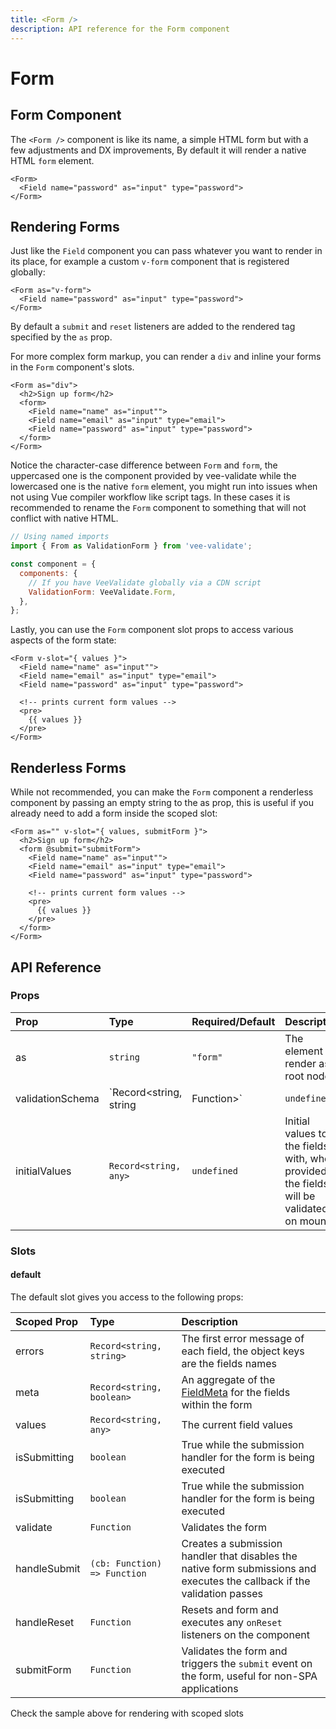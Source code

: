 ```yaml
---
title: <Form />
description: API reference for the Form component
---
```


# Form

## Form Component

The `<Form />` component is like its name, a simple HTML form but with a few adjustments and DX improvements, By default it will render a native HTML `form` element.

```vue
<Form>
  <Field name="password" as="input" type="password">
</Form>
```

## Rendering Forms

Just like the `Field` component you can pass whatever you want to render in its place, for example a custom `v-form` component that is registered globally:

```vue
<Form as="v-form">
  <Field name="password" as="input" type="password">
</Form>
```

By default a `submit` and `reset` listeners are added to the rendered tag specified by the `as` prop.

For more complex form markup, you can render a `div` and inline your forms in the `Form` component's slots.

```vue
<Form as="div">
  <h2>Sign up form</h2>
  <form>
    <Field name="name" as="input"">
    <Field name="email" as="input" type="email">
    <Field name="password" as="input" type="password">
  </form>
</Form>
```

<doc-tip type="error">

Notice the character-case difference between `Form` and `form`, the uppercased one is the component provided by vee-validate while the lowercased one is the native `form` element, you might run into issues when not using Vue compiler workflow like script tags. In these cases it is recommended to rename the `Form` component to something that will not conflict with native HTML.

```js
// Using named imports
import { From as ValidationForm } from 'vee-validate';

const component = {
  components: {
    // If you have VeeValidate globally via a CDN script
    ValidationForm: VeeValidate.Form,
  },
};
```

</doc-tip>

Lastly, you can use the `Form` component slot props to access various aspects of the form state:

```vue
<Form v-slot="{ values }">
  <Field name="name" as="input"">
  <Field name="email" as="input" type="email">
  <Field name="password" as="input" type="password">

  <!-- prints current form values -->
  <pre>
    {{ values }}
  </pre>
</Form>
```

## Renderless Forms

While not recommended, you can make the `Form` component a renderless component by passing an empty string to the as prop, this is useful if you already need to add a form inside the scoped slot:

```vue
<Form as="" v-slot="{ values, submitForm }">
  <h2>Sign up form</h2>
  <form @submit="submitForm">
    <Field name="name" as="input"">
    <Field name="email" as="input" type="email">
    <Field name="password" as="input" type="password">

    <!-- prints current form values -->
    <pre>
      {{ values }}
    </pre>
  </form>
</Form>
```

## API Reference

### Props

| Prop             | Type                                | Required/Default | Description                                                                                   |
| :--------------- | :---------------------------------- | :--------------- | :-------------------------------------------------------------------------------------------- |
| as               | `string`                            | `"form"`         | The element to render as a root node                                                          |
| validationSchema | `Record<string, string | Function>` | `undefined`      | The element to render as a root node                                                          |
| initialValues    | `Record<string, any>`               | `undefined`      | Initial values to fill the fields with, when provided the fields will be validated on mounted |

### Slots

#### default

The default slot gives you access to the following props:

| Scoped Prop  | Type                         | Description                                                                                                               |
| :----------- | :--------------------------- | :------------------------------------------------------------------------------------------------------------------------ |
| errors       | `Record<string, string>`     | The first error message of each field, the object keys are the fields names                                               |
| meta         | `Record<string, boolean>`    | An aggregate of the [FieldMeta](./api/field#fieldmeta) for the fields within the form                                     |
| values       | `Record<string, any>`        | The current field values                                                                                                  |
| isSubmitting | `boolean`                    | True while the submission handler for the form is being executed                                                          |
| isSubmitting | `boolean`                    | True while the submission handler for the form is being executed                                                          |
| validate     | `Function`                   | Validates the form                                                                                                        |
| handleSubmit | `(cb: Function) => Function` | Creates a submission handler that disables the native form submissions and executes the callback if the validation passes |
| handleReset  | `Function`                   | Resets and form and executes any `onReset` listeners on the component                                                     |
| submitForm   | `Function`                   | Validates the form and triggers the `submit` event on the form, useful for non-SPA applications                           |

Check the sample above for rendering with scoped slots
